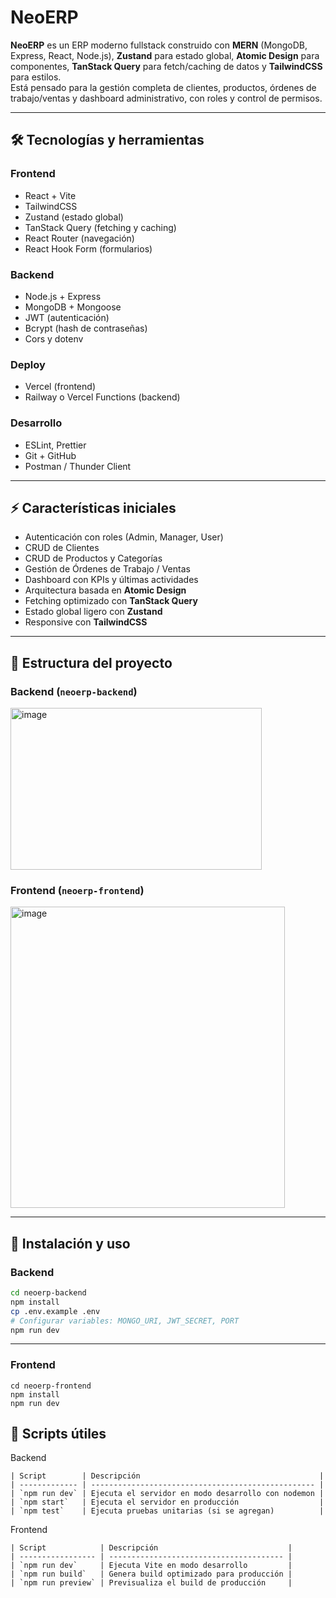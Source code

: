 # NeoERP

**NeoERP** es un ERP moderno fullstack construido con **MERN** (MongoDB, Express, React, Node.js), **Zustand** para estado global, **Atomic Design** para componentes, **TanStack Query** para fetch/caching de datos y **TailwindCSS** para estilos.  
Está pensado para la gestión completa de clientes, productos, órdenes de trabajo/ventas y dashboard administrativo, con roles y control de permisos.

---

## 🛠 Tecnologías y herramientas

### Frontend
- React + Vite
- TailwindCSS
- Zustand (estado global)
- TanStack Query (fetching y caching)
- React Router (navegación)
- React Hook Form (formularios)

### Backend
- Node.js + Express
- MongoDB + Mongoose
- JWT (autenticación)
- Bcrypt (hash de contraseñas)
- Cors y dotenv

### Deploy
- Vercel (frontend)
- Railway o Vercel Functions (backend)

### Desarrollo
- ESLint, Prettier
- Git + GitHub
- Postman / Thunder Client

---

## ⚡ Características iniciales

- Autenticación con roles (Admin, Manager, User)
- CRUD de Clientes
- CRUD de Productos y Categorías
- Gestión de Órdenes de Trabajo / Ventas
- Dashboard con KPIs y últimas actividades
- Arquitectura basada en **Atomic Design**
- Fetching optimizado con **TanStack Query**
- Estado global ligero con **Zustand**
- Responsive con **TailwindCSS**

---

## 📂 Estructura del proyecto

### Backend (`neoerp-backend`)
<img width="402" height="259" alt="image" src="https://github.com/user-attachments/assets/227e1404-b9c5-4fbe-bace-2f92ce4ce5fb" />


### Frontend (`neoerp-frontend`)
<img width="439" height="482" alt="image" src="https://github.com/user-attachments/assets/a35817a3-7d9c-4f48-9895-31c27fc46b86" />


---

## 🚀 Instalación y uso

### Backend
```bash
cd neoerp-backend
npm install
cp .env.example .env
# Configurar variables: MONGO_URI, JWT_SECRET, PORT
npm run dev
```

---

### Frontend
```bas
cd neoerp-frontend
npm install
npm run dev
```

## 🧩 Scripts útiles

Backend

```bas
| Script        | Descripción                                        |
| ------------- | -------------------------------------------------- |
| `npm run dev` | Ejecuta el servidor en modo desarrollo con nodemon |
| `npm start`   | Ejecuta el servidor en producción                  |
| `npm test`    | Ejecuta pruebas unitarias (si se agregan)          |
```

Frontend
```bas
| Script            | Descripción                             |
| ----------------- | --------------------------------------- |
| `npm run dev`     | Ejecuta Vite en modo desarrollo         |
| `npm run build`   | Genera build optimizado para producción |
| `npm run preview` | Previsualiza el build de producción     |
```
